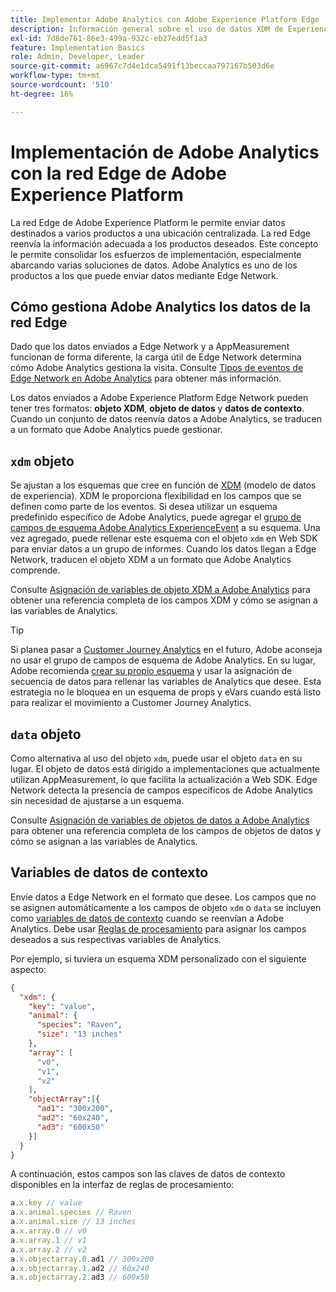 ```yaml
---
title: Implementar Adobe Analytics con Adobe Experience Platform Edge
description: Información general sobre el uso de datos XDM de Experience Platform en Adobe Analytics
exl-id: 7d8de761-86e3-499a-932c-eb27edd5f1a3
feature: Implementation Basics
role: Admin, Developer, Leader
source-git-commit: a6967c7d4e1dca5491f13beccaa797167b503d6e
workflow-type: tm+mt
source-wordcount: '510'
ht-degree: 16%

---
```


# Implementación de Adobe Analytics con la red Edge de Adobe Experience Platform

La red Edge de Adobe Experience Platform le permite enviar datos destinados a varios productos a una ubicación centralizada. La red Edge reenvía la información adecuada a los productos deseados. Este concepto le permite consolidar los esfuerzos de implementación, especialmente abarcando varias soluciones de datos. Adobe Analytics es uno de los productos a los que puede enviar datos mediante Edge Network.

## Cómo gestiona Adobe Analytics los datos de la red Edge

Dado que los datos enviados a Edge Network y a AppMeasurement funcionan de forma diferente, la carga útil de Edge Network determina cómo Adobe Analytics gestiona la visita. Consulte [Tipos de eventos de Edge Network en Adobe Analytics](hit-types.md) para obtener más información.

Los datos enviados a Adobe Experience Platform Edge Network pueden tener tres formatos: **objeto XDM**, **objeto de datos** y **datos de contexto**. Cuando un conjunto de datos reenvía datos a Adobe Analytics, se traducen a un formato que Adobe Analytics puede gestionar.

## `xdm` objeto

Se ajustan a los esquemas que cree en función de [XDM](https://experienceleague.adobe.com/es/docs/experience-platform/xdm/home) (modelo de datos de experiencia). XDM le proporciona flexibilidad en los campos que se definen como parte de los eventos. Si desea utilizar un esquema predefinido específico de Adobe Analytics, puede agregar el [grupo de campos de esquema Adobe Analytics ExperienceEvent](https://experienceleague.adobe.com/en/docs/experience-platform/xdm/field-groups/event/analytics-full-extension) a su esquema. Una vez agregado, puede rellenar este esquema con el objeto `xdm` en Web SDK para enviar datos a un grupo de informes. Cuando los datos llegan a Edge Network, traducen el objeto XDM a un formato que Adobe Analytics comprende.

Consulte [Asignación de variables de objeto XDM a Adobe Analytics](xdm-var-mapping.md) para obtener una referencia completa de los campos XDM y cómo se asignan a las variables de Analytics.

>[!TIP]
>
>Si planea pasar a [Customer Journey Analytics](https://experienceleague.adobe.com/en/docs/analytics-platform/using/cja-landing) en el futuro, Adobe aconseja no usar el grupo de campos de esquema de Adobe Analytics. En su lugar, Adobe recomienda [crear su propio esquema](https://experienceleague.adobe.com/en/docs/analytics-platform/using/compare-aa-cja/upgrade-to-cja/schema/cja-upgrade-schema-architect) y usar la asignación de secuencia de datos para rellenar las variables de Analytics que desee. Esta estrategia no le bloquea en un esquema de props y eVars cuando está listo para realizar el movimiento a Customer Journey Analytics.

## `data` objeto

Como alternativa al uso del objeto `xdm`, puede usar el objeto `data` en su lugar. El objeto de datos está dirigido a implementaciones que actualmente utilizan AppMeasurement, lo que facilita la actualización a Web SDK. Edge Network detecta la presencia de campos específicos de Adobe Analytics sin necesidad de ajustarse a un esquema.

Consulte [Asignación de variables de objetos de datos a Adobe Analytics](data-var-mapping.md) para obtener una referencia completa de los campos de objetos de datos y cómo se asignan a las variables de Analytics.

## Variables de datos de contexto

Envíe datos a Edge Network en el formato que desee. Los campos que no se asignen automáticamente a los campos de objeto `xdm` o `data` se incluyen como [variables de datos de contexto](/help/implement/vars/page-vars/contextdata.md) cuando se reenvían a Adobe Analytics. Debe usar [Reglas de procesamiento](/help/admin/tools/manage-rs/edit-settings/general/processing-rules/pr-overview.md) para asignar los campos deseados a sus respectivas variables de Analytics.

Por ejemplo, si tuviera un esquema XDM personalizado con el siguiente aspecto:

```json
{
  "xdm": {
    "key": "value",
    "animal": {
      "species": "Raven",
      "size": "13 inches"
    },
    "array": [
      "v0",
      "v1",
      "v2"
    ],
    "objectArray":[{
      "ad1": "300x200",
      "ad2": "60x240",
      "ad3": "600x50"
    }]
  }
}
```

A continuación, estos campos son las claves de datos de contexto disponibles en la interfaz de reglas de procesamiento:

```javascript
a.x.key // value
a.x.animal.species // Raven
a.x.animal.size // 13 inches
a.x.array.0 // v0
a.x.array.1 // v1
a.x.array.2 // v2
a.x.objectarray.0.ad1 // 300x200
a.x.objectarray.1.ad2 // 60x240
a.x.objectarray.2.ad3 // 600x50
```
